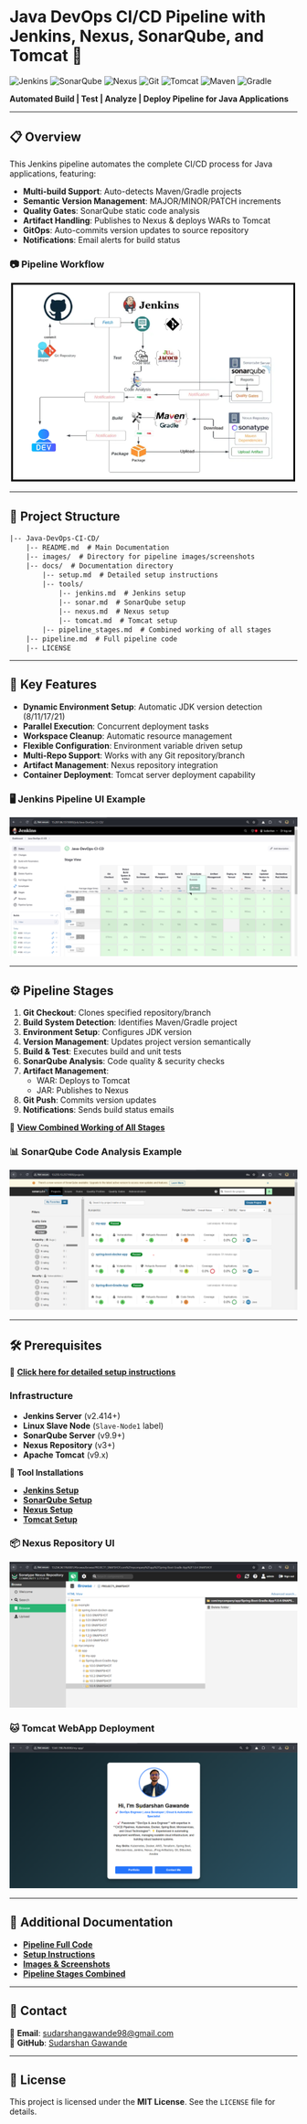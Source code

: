 # Java DevOps CI/CD Pipeline with Jenkins, Nexus, SonarQube, and Tomcat 🚀

![Jenkins](https://img.shields.io/badge/Jenkins-D33833?style=for-the-badge&logo=Jenkins&logoColor=white)
![SonarQube](https://img.shields.io/badge/SonarQube-4E9BCD?style=for-the-badge&logo=sonarqube&logoColor=white)
![Nexus](https://img.shields.io/badge/Nexus-00C4CC?style=for-the-badge)
![Git](https://img.shields.io/badge/Git-F05032?style=for-the-badge&logo=git&logoColor=white)
![Tomcat](https://img.shields.io/badge/Tomcat-F8DC75?style=for-the-badge&logo=apache-tomcat&logoColor=black)
![Maven](https://img.shields.io/badge/Maven-C71A36?style=for-the-badge&logo=apache-maven&logoColor=white)
![Gradle](https://img.shields.io/badge/Gradle-02303A?style=for-the-badge&logo=gradle&logoColor=white)

**Automated Build | Test | Analyze | Deploy Pipeline for Java Applications**

---

## 📋 Overview
This Jenkins pipeline automates the complete CI/CD process for Java applications, featuring:
- **Multi-build Support**: Auto-detects Maven/Gradle projects
- **Semantic Version Management**: MAJOR/MINOR/PATCH increments
- **Quality Gates**: SonarQube static code analysis
- **Artifact Handling**: Publishes to Nexus & deploys WARs to Tomcat
- **GitOps**: Auto-commits version updates to source repository
- **Notifications**: Email alerts for build status

### 📷 Pipeline Workflow
![Pipeline Overview](images/pipeline_overview.png)

---

## 📂 Project Structure

```
|-- Java-DevOps-CI-CD/
    |-- README.md  # Main Documentation
    |-- images/  # Directory for pipeline images/screenshots
    |-- docs/  # Documentation directory
        |-- setup.md  # Detailed setup instructions
        |-- tools/
            |-- jenkins.md  # Jenkins setup
            |-- sonar.md  # SonarQube setup
            |-- nexus.md  # Nexus setup
            |-- tomcat.md  # Tomcat setup
        |-- pipeline_stages.md  # Combined working of all stages
    |-- pipeline.md  # Full pipeline code
    |-- LICENSE
```

---

## 🚀 Key Features
- **Dynamic Environment Setup**: Automatic JDK version detection (8/11/17/21)
- **Parallel Execution**: Concurrent deployment tasks
- **Workspace Cleanup**: Automatic resource management
- **Flexible Configuration**: Environment variable driven setup
- **Multi-Repo Support**: Works with any Git repository/branch
- **Artifact Management**: Nexus repository integration
- **Container Deployment**: Tomcat server deployment capability

### 🖥 Jenkins Pipeline UI Example
![Jenkins Pipeline](images/jenkins_pipeline.png)

---

## ⚙️ Pipeline Stages
1. **Git Checkout**: Clones specified repository/branch
2. **Build System Detection**: Identifies Maven/Gradle project
3. **Environment Setup**: Configures JDK version
4. **Version Management**: Updates project version semantically
5. **Build & Test**: Executes build and unit tests
6. **SonarQube Analysis**: Code quality & security checks
7. **Artifact Management**:
   - WAR: Deploys to Tomcat
   - JAR: Publishes to Nexus
8. **Git Push**: Commits version updates
9. **Notifications**: Sends build status emails

🔗 **[View Combined Working of All Stages](docs/pipeline_stages.md)**

### 📊 SonarQube Code Analysis Example
![SonarQube Report](images/sonarqube_report.png)

---

## 🛠 Prerequisites

🔗 **[Click here for detailed setup instructions](docs/setup.md)**

### Infrastructure
- **Jenkins Server** (v2.414+)
- **Linux Slave Node** (`Slave-Node1` label)
- **SonarQube Server** (v9.9+)
- **Nexus Repository** (v3+)
- **Apache Tomcat** (v9.x)

🔧 **Tool Installations**
- **[Jenkins Setup](docs/tools/jenkins.md)**
- **[SonarQube Setup](docs/tools/sonar.md)**
- **[Nexus Setup](docs/tools/nexus.md)**
- **[Tomcat Setup](docs/tools/tomcat.md)**

### 📦 Nexus Repository UI
![Nexus Repository](images/nexus_repository.png)

###  🐱 Tomcat WebApp Deployment
![Tomcat Deployment](images/tomcat_app_deploy.png)

---

## 📄 Additional Documentation
- **[Pipeline Full Code](pipeline.md)**
- **[Setup Instructions](docs/setup.md)**
- **[Images & Screenshots](images/)**
- **[Pipeline Stages Combined](docs/pipeline_stages.md)**

---

## 📧 Contact
📧 **Email**: [sudarshangawande98@gmail.com](mailto:sudarshangawande98@gmail.com)  
🔗 **GitHub**: [Sudarshan Gawande](https://github.com/sudarshangawande98)

---

## 📄 License
This project is licensed under the **MIT License**. See the `LICENSE` file for details.